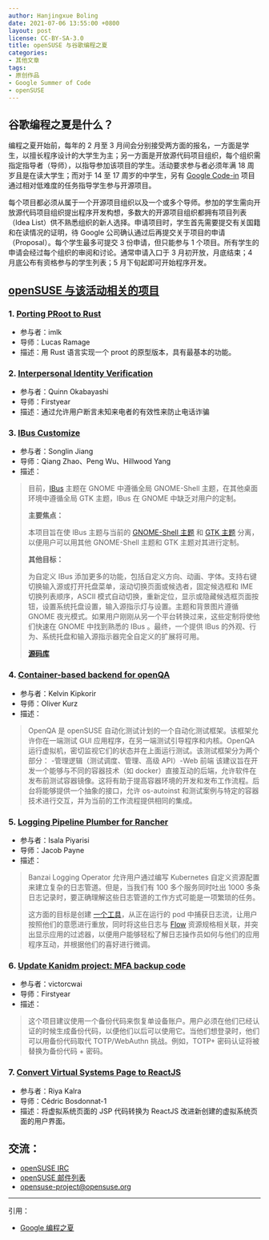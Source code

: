```yaml
---
author: Hanjingxue Boling
date: 2021-07-06 13:55:00 +0800
layout: post
license: CC-BY-SA-3.0
title: openSUSE 与谷歌编程之夏
categories:
- 其他文章
tags:
- 原创作品
- Google Summer of Code
- openSUSE
---
```

## 谷歌编程之夏是什么？

编程之夏开始前，每年的 2 月至 3 月间会分别接受两方面的报名，一方面是学生，以擅长程序设计的大学生为主；另一方面是开放源代码项目组织，每个组织需指定指导者（导师），以指导参加该项目的学生。活动要求参与者必须年满 18 周岁且是在读大学生；而对于 14 至 17 周岁的中学生，另有 [Google Code-in](https://zh.wikipedia.org/wiki/Google_Code-in) 项目通过相对低难度的任务指导学生参与开源项目。

每个项目都必须从属于一个开源项目组织以及一个或多个导师。参加的学生需向开放源代码项目组织提出程序开发构想，多数大的开源项目组织都拥有项目列表（Idea List）供不熟悉组织的新人选择。申请项目时，学生首先需要提交有关国籍和在读情况的证明，待 Google 公司确认通过后再提交关于项目的申请（Proposal）。每个学生最多可提交 3 份申请，但只能参与 1 个项目。所有学生的申请会经过每个组织的审阅和讨论。通常申请入口于 3 月初开放，月底结束；4 月底公布有资格参与的学生列表；5 月下旬起即可开始程序开发。

## [openSUSE 与该活动相关的项目](https://summerofcode.withgoogle.com/organizations/6417107362775040/)

### 1. [Porting PRoot to Rust](https://summerofcode.withgoogle.com/projects/#4577823219515392)
* 参与者：imlk
* 导师：Lucas Ramage
* 描述：用 Rust 语言实现一个 proot 的原型版本，具有最基本的功能。

### 2. [Interpersonal Identity Verification](https://summerofcode.withgoogle.com/projects/#5262106988904448)
* 参与者：Quinn Okabayashi
* 导师：Firstyear
* 描述：通过允许用户断言未知来电者的有效性来防止电话诈骗

### 3. [IBus Customize](https://summerofcode.withgoogle.com/projects/#5505085183885312)
* 参与者：Songlin Jiang
* 导师：Qiang Zhao、Peng Wu、Hillwood Yang
* 描述：
>目前，[IBus](https://en.wikipedia.org/wiki/Intelligent_Input_Bus) 主题在 GNOME 中遵循全局 GNOME-Shell 主题，在其他桌面环境中遵循全局 GTK 主题，IBus 在 GNOME 中缺乏对用户的定制。
>
><strong>主要焦点：</strong>
>
>本项目旨在使 IBus 主题与当前的 [GNOME-Shell 主题](https://www.gnome-look.org/browse/cat/134/) 和 [GTK 主题](https://www.gnome-look.org/browse/cat/135/) 分离，以便用户可以用其他 GNOME-Shell 主题和 GTK 主题对其进行定制。
>
> <strong>其他目标：</strong>
>
>为自定义 IBus 添加更多的功能，包括自定义方向、动画、字体。支持右键切换输入源或打开托盘菜单，滚动切换页面或候选者，固定候选框和 IME 切换列表顺序，ASCII 模式自动切换，重新定位，显示或隐藏候选框页面按钮，设置系统托盘设置，输入源指示灯与设置。主题和背景图片遵循 GNOME 夜光模式。如果用户刚刚从另一个平台转换过来，这些定制将使他们快速在 GNOME 中找到熟悉的 IBus 。最终，一个提供 IBus 的外观、行为、系统托盘和输入源指示器完全自定义的扩展将可用。
>
> [<strong>源码库</strong>](https://github.com/IBus-Customize)

### 4. [Container-based backend for openQA](https://summerofcode.withgoogle.com/projects/#5626298556219392)
* 参与者：Kelvin Kipkorir
* 导师：Oliver Kurz
* 描述：
>OpenQA 是 openSUSE 自动化测试计划的一个自动化测试框架。该框架允许你在一端测试 GUI 应用程序，在另一端测试引导程序和内核。OpenQA 运行虚拟机，密切监视它们的状态并在上面运行测试。该测试框架分为两个部分： -管理逻辑（测试调度、管理、高级 API）-Web 前端
该建议旨在开发一个能够与不同的容器技术（如 docker）直接互动的后端，允许软件在发布前测试容器镜像。这将有助于提高容器环境的开发和发布工作流程。后台将能够提供一个抽象的接口，允许 os-autoinst 和测试案例与特定的容器技术进行交互，并为当前的工作流程提供相同的集成。

### 5. [Logging Pipeline Plumber for Rancher](https://summerofcode.withgoogle.com/projects/#6415301094146048)
* 参与者：Isala Piyarisi
* 导师：Jacob Payne
* 描述：
>Banzai Logging Operator 允许用户通过编写 Kubernetes 自定义资源配置来建立复杂的日志管道。但是，当我们有 100 多个服务同时吐出 1000 多条日志记录时，要正确理解这些日志管道的工作方式可能是一项繁琐的任务。
>
>这方面的目标是创建 [一个工具](https://i.imgur.com/IxHIZLA.png)，从正在运行的 pod 中捕获日志流，让用户按照他们的意愿进行重放，同时将这些日志与 [Flow](https://banzaicloud.com/docs/one-eye/logging-operator/configuration/flow/) 资源规格相关联，并突出显示应用的过滤器，以便用户能够轻松了解日志操作员如何与他们的应用程序互动，并根据他们的喜好进行微调。

### 6. [Update Kanidm project: MFA backup code](https://summerofcode.withgoogle.com/projects/#6642879985876992)
* 参与者：victorcwai
* 导师：Firstyear
* 描述：
>这个项目建议使用一个备份代码来恢复单设备账户。用户必须在他们已经认证的时候生成备份代码，以便他们以后可以使用它。当他们想登录时，他们可以用备份代码取代 TOTP/WebAuthn 挑战。例如，TOTP+ 密码认证将被替换为备份代码 + 密码。

### 7. [Convert Virtual Systems Page to ReactJS](https://summerofcode.withgoogle.com/projects/#6696890608910336)
* 参与者：Riya Kalra
* 导师：Cédric Bosdonnat-1
* 描述：将虚拟系统页面的 JSP 代码转换为 ReactJS 改进新创建的虚拟系统页面的用户界面。

## 交流：
* [openSUSE IRC](https://en.opensuse.org/openSUSE:IRC_list)
* [openSUSE 邮件列表](https://en.opensuse.org/openSUSE:Mailing_lists_subscription)
* opensuse-project@opensuse.org

______

引用：
* [Google 编程之夏](https://zh.wikipedia.org/wiki/Google%E5%A4%8F%E6%97%A5%E7%A8%8B%E5%BC%8F%E7%A2%BC%E5%A4%A7%E8%B3%BD)